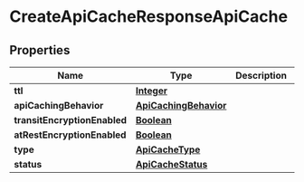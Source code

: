 

# CreateApiCacheResponseApiCache


## Properties

| Name | Type | Description | Notes |
|------------ | ------------- | ------------- | -------------|
|**ttl** | [**Integer**](Integer.md) |  |  [optional] |
|**apiCachingBehavior** | [**ApiCachingBehavior**](ApiCachingBehavior.md) |  |  [optional] |
|**transitEncryptionEnabled** | [**Boolean**](Boolean.md) |  |  [optional] |
|**atRestEncryptionEnabled** | [**Boolean**](Boolean.md) |  |  [optional] |
|**type** | [**ApiCacheType**](ApiCacheType.md) |  |  [optional] |
|**status** | [**ApiCacheStatus**](ApiCacheStatus.md) |  |  [optional] |



